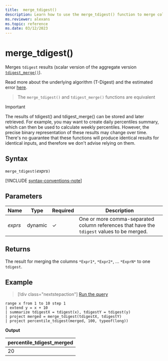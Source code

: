```yaml
---
title:  merge_tdigest()
description: Learn how to use the merge_tdigest() function to merge columns.
ms.reviewer: alexans
ms.topic: reference
ms.date: 03/12/2023
---
```

# merge_tdigest()

Merges `tdigest` results (scalar version of the aggregate version [`tdigest_merge()`](tdigest-merge-aggfunction.md)).

Read more about the underlying algorithm (T-Digest) and the estimated error [here](percentiles-aggregation-function.md#estimation-error-in-percentiles).

> The `merge_tdigest()` and `tdigest_merge()` functions are equivalent

> [!IMPORTANT]
>The results of tdigest() and tdigest_merge() can be stored and later retrieved. For example, you may want to create daily percentiles summary, which can then be used to calculate weekly percentiles.
> However, the precise binary representation of these results may change over time. There's no guarantee that these functions will produce identical results for identical inputs, and therefore we don't advise relying on them.

## Syntax

`merge_tdigest(`*exprs*`)`

[!INCLUDE [syntax-conventions-note](../../includes/syntax-conventions-note.md)]

## Parameters

| Name | Type | Required | Description |
|--|--|--|--|
| *exprs* | dynamic | &check; | One or more comma-separated column references that have the `tdigest` values to be merged. |

## Returns

The result for merging the columns `*Expr1*`, `*Expr2*`, ... `*ExprN*` to one `tdigest`.

## Example

> [!div class="nextstepaction"]
> <a href="https://dataexplorer.azure.com/clusters/help/databases/Samples?query=H4sIAAAAAAAAA02OSwrDMBBD9z3FLG2aRXKA3qNdhZAoxiX+YE/BDj18h7Ym2Wmk0UNp8gZUaE3B0UAcaOgpM6IclzehMPxClW7yc5VMvPxybkp2B/FiDTLfJf1LVXTX9ONkVy3FmMITM5NDMliOdPwaqtEOwLkUkWZ4thvGBv1xOlnVS6dGhFVtwRutP5Qlo27WAAAA" target="_blank">Run the query</a>

```kusto
range x from 1 to 10 step 1 
| extend y = x + 10
| summarize tdigestX = tdigest(x), tdigestY = tdigest(y)
| project merged = merge_tdigest(tdigestX, tdigestY)
| project percentile_tdigest(merged, 100, typeof(long))
```

**Output**

|percentile_tdigest_merged|
|---|
|20|
